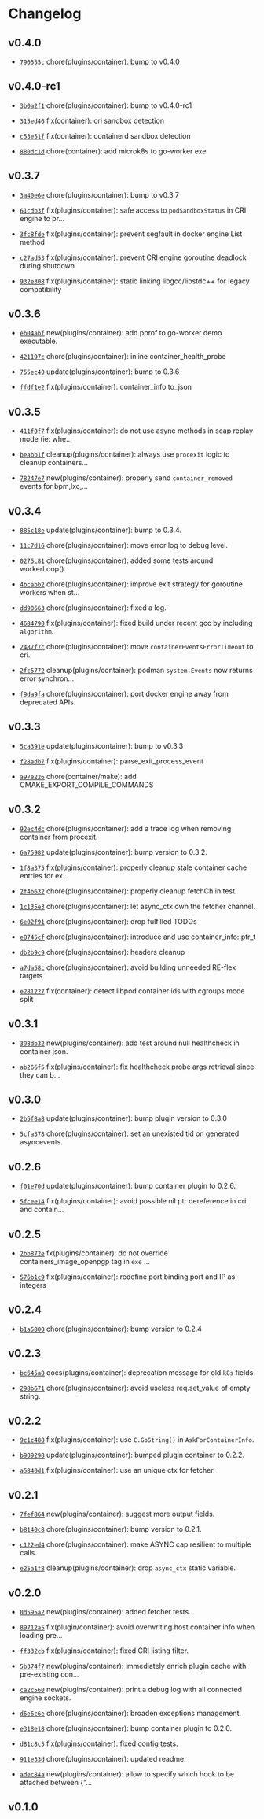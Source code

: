 # Changelog

## v0.4.0

* [`790555c`](https://github.com/falcosecurity/plugins/commit/790555cb) chore(plugins/container): bump to v0.4.0

## v0.4.0-rc1

* [`3b0a2f1`](https://github.com/falcosecurity/plugins/commit/3b0a2f1a) chore(plugins/container): bump to v0.4.0-rc1

* [`315ed46`](https://github.com/falcosecurity/plugins/commit/315ed46b) fix(container): cri sandbox detection

* [`c53e51f`](https://github.com/falcosecurity/plugins/commit/c53e51fc) fix(container): containerd sandbox detection

* [`880dc1d`](https://github.com/falcosecurity/plugins/commit/880dc1dc) chore(container): add microk8s to go-worker exe


## v0.3.7

* [`3a40e6e`](https://github.com/falcosecurity/plugins/commit/3a40e6e7) chore(plugins/container): bump to v0.3.7

* [`61cdb3f`](https://github.com/falcosecurity/plugins/commit/61cdb3f0) fix(plugins/container): safe access to `podSandboxStatus` in CRI engine to pr...

* [`3fc8fde`](https://github.com/falcosecurity/plugins/commit/3fc8fde4) fix(plugins/container): prevent segfault in docker engine List method

* [`c27ad53`](https://github.com/falcosecurity/plugins/commit/c27ad53c) fix(plugins/container): prevent CRI engine goroutine deadlock during shutdown

* [`932e308`](https://github.com/falcosecurity/plugins/commit/932e3086) fix(plugins/container): static linking libgcc/libstdc++ for legacy compatibility


## v0.3.6

* [`eb04abf`](https://github.com/falcosecurity/plugins/commit/eb04abf2) new(plugins/container): add pprof to go-worker demo executable.

* [`421197c`](https://github.com/falcosecurity/plugins/commit/421197c1) chore(plugins/container): inline container_health_probe

* [`755ec40`](https://github.com/falcosecurity/plugins/commit/755ec40b) update(plugins/container): bump to 0.3.6

* [`ffdf1e2`](https://github.com/falcosecurity/plugins/commit/ffdf1e22) fix(plugins/container): container_info to_json


## v0.3.5

* [`411f0f7`](https://github.com/falcosecurity/plugins/commit/411f0f73) fix(plugins/container): do not use async methods in scap replay mode (ie: whe...

* [`beabb1f`](https://github.com/falcosecurity/plugins/commit/beabb1f6) cleanup(plugins/container): always use `procexit` logic to cleanup containers...

* [`78247e7`](https://github.com/falcosecurity/plugins/commit/78247e76) new(plugins/container): properly send `container_removed` events for bpm,lxc,...


## v0.3.4

* [`885c18e`](https://github.com/falcosecurity/plugins/commit/885c18ef) update(plugins/container): bump to 0.3.4.

* [`11c7d16`](https://github.com/falcosecurity/plugins/commit/11c7d166) chore(plugins/container): move error log to debug level.

* [`0275c81`](https://github.com/falcosecurity/plugins/commit/0275c81b) chore(plugins/container): added some tests around workerLoop().

* [`4bcabb2`](https://github.com/falcosecurity/plugins/commit/4bcabb2e) chore(plugins/container): improve exit strategy for goroutine workers when st...

* [`dd90663`](https://github.com/falcosecurity/plugins/commit/dd90663b) chore(plugins/container): fixed a log.

* [`4684790`](https://github.com/falcosecurity/plugins/commit/46847907) fix(plugins/container): fixed build under recent gcc by including `algorithm`.

* [`2487f7c`](https://github.com/falcosecurity/plugins/commit/2487f7c7) chore(plugins/container): move `containerEventsErrorTimeout` to cri.

* [`2fc5772`](https://github.com/falcosecurity/plugins/commit/2fc5772d) cleanup(plugins/container): podman `system.Events` now returns error synchron...

* [`f9da9fa`](https://github.com/falcosecurity/plugins/commit/f9da9fa4) chore(plugins/container): port docker engine away from deprecated APIs.


## v0.3.3

* [`5ca391e`](https://github.com/falcosecurity/plugins/commit/5ca391e7) update(plugins/container): bump to v0.3.3

* [`f28adb7`](https://github.com/falcosecurity/plugins/commit/f28adb7d) fix(plugins/container): parse_exit_process_event

* [`a97e226`](https://github.com/falcosecurity/plugins/commit/a97e2269) chore(container/make): add CMAKE_EXPORT_COMPILE_COMMANDS


## v0.3.2

* [`92ec4dc`](https://github.com/falcosecurity/plugins/commit/92ec4dcb) chore(plugins/container): add a trace log when removing container from procexit.

* [`6a75982`](https://github.com/falcosecurity/plugins/commit/6a759828) update(plugins/container): bump version to 0.3.2.

* [`1f8a375`](https://github.com/falcosecurity/plugins/commit/1f8a375a) fix(plugins/container): properly cleanup stale container cache entries for ex...

* [`2f4b632`](https://github.com/falcosecurity/plugins/commit/2f4b6327) chore(plugins/container): properly cleanup fetchCh in test.

* [`1c135e3`](https://github.com/falcosecurity/plugins/commit/1c135e36) chore(plugins/container): let async_ctx own the fetcher channel.

* [`6e02f91`](https://github.com/falcosecurity/plugins/commit/6e02f917) chore(plugins/container): drop fulfilled TODOs

* [`e8745cf`](https://github.com/falcosecurity/plugins/commit/e8745cf1) chore(plugins/container): introduce and use container_info::ptr_t

* [`db2b9c9`](https://github.com/falcosecurity/plugins/commit/db2b9c9c) chore(plugins/container): headers cleanup

* [`a7da58c`](https://github.com/falcosecurity/plugins/commit/a7da58ce) chore(plugins/container): avoid building unneeded RE-flex targets

* [`e281227`](https://github.com/falcosecurity/plugins/commit/e281227c) fix(container): detect libpod container ids with cgroups mode split


## v0.3.1

* [`398db32`](https://github.com/falcosecurity/plugins/commit/398db329) new(plugins/container): add test around null healthcheck in container json.

* [`ab266f5`](https://github.com/falcosecurity/plugins/commit/ab266f50) fix(plugins/container): fix healthcheck probe args retrieval since they can b...


## v0.3.0

* [`2b5f8a8`](https://github.com/falcosecurity/plugins/commit/2b5f8a8f) update(plugins/container): bump plugin version to 0.3.0

* [`5cfa378`](https://github.com/falcosecurity/plugins/commit/5cfa3780) chore(plugins/container): set an unexisted tid on generated asyncevents.


## v0.2.6

* [`f01e70d`](https://github.com/falcosecurity/plugins/commit/f01e70d6) update(plugins/container): bump container plugin to 0.2.6.

* [`5fcee14`](https://github.com/falcosecurity/plugins/commit/5fcee14c) fix(plugins/container): avoid possible nil ptr dereference in cri and contain...


## v0.2.5

* [`2bb872e`](https://github.com/falcosecurity/plugins/commit/2bb872ee) fx(plugins/container): do not override containers_image_openpgp tag in `exe` ...

* [`576b1c9`](https://github.com/falcosecurity/plugins/commit/576b1c9f) fix(plugins/container): redefine port binding port and IP as integers


## v0.2.4

* [`b1a5800`](https://github.com/falcosecurity/plugins/commit/b1a5800b) chore(plugins/container): bump version to 0.2.4


## v0.2.3

* [`bc645a8`](https://github.com/falcosecurity/plugins/commit/bc645a81) docs(plugins/container): deprecation message for old `k8s` fields

* [`298b671`](https://github.com/falcosecurity/plugins/commit/298b671a) chore(plugins/container): avoid useless req.set_value of empty string.


## v0.2.2

* [`9c1c488`](https://github.com/falcosecurity/plugins/commit/9c1c4880) fix(plugins/container): use `C.GoString()` in `AskForContainerInfo`.

* [`b909298`](https://github.com/falcosecurity/plugins/commit/b9092985) update(plugins/container): bumped plugin container to 0.2.2.

* [`a5840d1`](https://github.com/falcosecurity/plugins/commit/a5840d16) fix(plugins/container): use an unique ctx for fetcher.


## v0.2.1

* [`7fef864`](https://github.com/falcosecurity/plugins/commit/7fef864e) new(plugins/container): suggest more output fields.

* [`b8140c8`](https://github.com/falcosecurity/plugins/commit/b8140c8a) chore(plugins/container): bump version to 0.2.1.

* [`c122ed4`](https://github.com/falcosecurity/plugins/commit/c122ed40) chore(plugins/container): make ASYNC cap resilient to multiple calls.

* [`e25a1f8`](https://github.com/falcosecurity/plugins/commit/e25a1f8a) cleanup(plugins/container): drop `async_ctx` static variable.


## v0.2.0

* [`0d595a2`](https://github.com/falcosecurity/plugins/commit/0d595a22) new(plugins/container): added fetcher tests.

* [`89712a5`](https://github.com/falcosecurity/plugins/commit/89712a55) fix(plugin/container): avoid overwriting host container info when loading pre...

* [`ff332cb`](https://github.com/falcosecurity/plugins/commit/ff332cb3) fix(plugins/container): fixed CRI listing filter.

* [`5b374f7`](https://github.com/falcosecurity/plugins/commit/5b374f75) new(plugins/container): immediately enrich plugin cache with pre-existing con...

* [`ca2c560`](https://github.com/falcosecurity/plugins/commit/ca2c5606) new(plugins/container): print a debug log with all connected engine sockets.

* [`d6e6c6e`](https://github.com/falcosecurity/plugins/commit/d6e6c6ee) chore(plugins/container): broaden exceptions management.

* [`e318e18`](https://github.com/falcosecurity/plugins/commit/e318e182) chore(plugins/container): bump container plugin to 0.2.0.

* [`d81c8c5`](https://github.com/falcosecurity/plugins/commit/d81c8c50) fix(plugins/container): fixed config tests.

* [`911e33d`](https://github.com/falcosecurity/plugins/commit/911e33d8) chore(plugins/container): updated readme.

* [`adec84a`](https://github.com/falcosecurity/plugins/commit/adec84aa) new(plugins/container): allow to specify which hook to be attached between {"...


## v0.1.0


